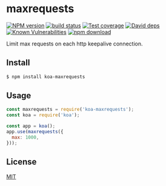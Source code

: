 # maxrequests

[![NPM version][npm-image]][npm-url]
[![build status][travis-image]][travis-url]
[![Test coverage][codecov-image]][codecov-url]
[![David deps][david-image]][david-url]
[![Known Vulnerabilities][snyk-image]][snyk-url]
[![npm download][download-image]][download-url]

[npm-image]: https://img.shields.io/npm/v/koa-maxrequests.svg?style=flat-square
[npm-url]: https://npmjs.org/package/koa-maxrequests
[travis-image]: https://img.shields.io/travis/koajs/maxrequests.svg?style=flat-square
[travis-url]: https://travis-ci.org/koajs/maxrequests
[codecov-image]: https://codecov.io/gh/koajs/maxrequests/branch/master/graph/badge.svg
[codecov-url]: https://codecov.io/gh/koajs/maxrequests
[david-image]: https://img.shields.io/david/koajs/maxrequests.svg?style=flat-square
[david-url]: https://david-dm.org/koajs/maxrequests
[snyk-image]: https://snyk.io/test/npm/koa-maxrequests/badge.svg?style=flat-square
[snyk-url]: https://snyk.io/test/npm/koa-maxrequests
[download-image]: https://img.shields.io/npm/dm/koa-maxrequests.svg?style=flat-square
[download-url]: https://npmjs.org/package/koa-maxrequests

Limit max requests on each http keepalive connection.

## Install

```bash
$ npm install koa-maxrequests
```

## Usage

```js
const maxrequests = require('koa-maxrequests');
const koa = require('koa');

const app = koa();
app.use(maxrequests({
  max: 1000,
}));
```

## License

[MIT](LICENSE.txt)
